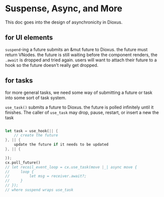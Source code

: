 # Suspense, Async, and More

This doc goes into the design of asynchronicity in Dioxus.


## for UI elements

`suspend`-ing a future submits an &mut future to Dioxus. the future must return VNodes. the future is still waiting before the component renders, the `.await` is dropped and tried again. users will want to attach their future to a hook so the future doesn't really get dropped.


## for tasks

for more general tasks, we need some way of submitting a future or task into some sort of task system. 


`use_task()` submits a future to Dioxus. the future is polled infinitely until it finishes. The caller of `use_task` may drop, pause, restart, or insert a new the task

```rust

let task = use_hook(|| {
    // create the future
}, || {
    update the future if it needs to be updated
}, || {

});
cx.poll_future()
// let recoil_event_loop = cx.use_task(move |_| async move {
//     loop {
//         let msg = receiver.await?;
//     }
// });
// where suspend wraps use_task
```
